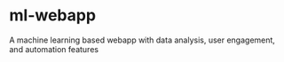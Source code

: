 # ml-webapp
A machine learning based webapp with data analysis, user engagement, and automation features
